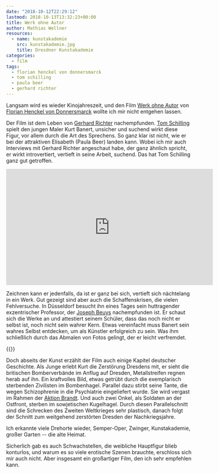 ```yaml
---
date: "2018-10-12T22:29:12"
lastmod: 2018-10-13T13:32:23+00:00
title: Werk ohne Autor
author: Mathias Wellner
resources:
  - name: kunstakademie
    src: kunstakademie.jpg
    title: Dresdner Kunstakademie
categories:
  - film
tags:
  - florian henckel von donnersmarck
  - tom schilling
  - paula beer
  - gerhard richter
---
```

Langsam wird es wieder Kinojahreszeit, und den Film [Werk ohne Autor](https://de.wikipedia.org/wiki/Werk_ohne_Autor) von [Florian Henckel von Donnersmarck](https://de.wikipedia.org/wiki/Florian_Henckel_von_Donnersmarck) wollte ich mir nicht entgehen lassen. 
<!--more-->

Der Film ist dem Leben von [Gerhard Richter](https://de.wikipedia.org/wiki/Gerhard_Richter) nachempfunden. [Tom Schilling](https://de.wikipedia.org/wiki/Tom_Schilling) spielt den jungen Maler Kurt Banert, unsicher und suchend wirkt diese Figur, vor allem durch die Art des Sprechens. So ganz klar ist nicht, wie er bei der attraktiven Elisabeth (Paula Beer) landen kann. Wobei ich mir auch Interviews mit Gerhard Richter angeschaut habe, der ganz ähnlich spricht, er wirkt introvertiert, vertieft in seine Arbeit, suchend. Das hat Tom Schilling ganz gut getroffen. 

<iframe width="560" height="315" src="https://www.youtube-nocookie.com/embed/5ft3sBqyA2w" frameborder="0" allow="autoplay; encrypted-media" allowfullscreen></iframe>

Zeichnen kann er jedenfalls, da ist er ganz bei sich, vertieft sich nächtelang in ein Werk. Gut gezeigt sind aber auch die Schaffenskrisen, die vielen Fehlversuche. In Düsseldorf besucht ihn eines Tages sein huttragender exzentrischer Professor, der [Joseph Beuys](https://de.wikipedia.org/wiki/Joseph_Beuys) nachempfunden ist. Er schaut sich die Werke an und attestiert seinem Schüler, dass das noch nicht er selbst ist, noch nicht sein wahrer Kern. Etwas vereinfacht muss Banert sein wahres Selbst entdecken, um als Künstler erfolgreich zu sein. Was ihm schließlich durch das Abmalen von Fotos gelingt, der er leicht verfremdet. 

{{<responsive-image name="kunstakademie">}}

Doch abseits der Kunst erzählt der Film auch einige Kapitel deutscher Geschichte. Als Junge erlebt Kurt die Zerstörung Dresdens mit, er sieht die britischen Bomberverbände im Anflug auf Dresden, Metallstreifen regnen herab auf ihn. Ein kraftvolles Bild, etwas getrübt durch die exemplarisch sterbenden Zivilisten im Bombenhagel. Parallel dazu stirbt seine Tante, die wegen Schizophrenie in die Psychiatrie eingeliefert wurde. Sie wird vergast im Rahmen der [Aktion Brandt](https://de.wikipedia.org/wiki/Aktion_Brandt). Und auch zwei Onkel, als Soldaten an der Ostfront, sterben im sowjetischen Kugelhagel. Durch diesen Parallelschnitt sind die Schrecken des Zweiten Weltkrieges sehr plastisch, danach folgt der Schnitt zum weitgehend zerstörten Dresden der Nachkriegsjahre. 

Ich erkannte viele Drehorte wieder, Semper-Oper, Zwinger, Kunstakademie, großer Garten -- die alte Heimat.

Sicherlich gab es auch Schwachstellen, die weibliche Hauptfigur blieb konturlos, und warum es so viele erotische Szenen brauchte, erschloss sich mir auch nicht. Aber insgesamt ein großartiger Film, den ich sehr empfehlen kann.
